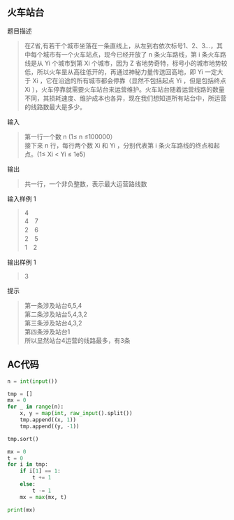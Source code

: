 ## 火车站台

题目描述


> 在Z省,有若干个城市坐落在一条直线上，从左到右依次标号1、2、3…，其中每个城市有一个火车站点，现今已经开放了 n 条火车路线，第 i 条火车路线是从 Yi 个城市到第 Xi 个城市，因为 Z 省地势奇特，标号小的城市地势较低，所以火车昰从高往低开的，再通过神秘力量传送回高地，即 Yi 一定大于 Xi ，它在沿途的所有城市都会停靠（显然不包括起点 Yi ，但是包括终点 Xi ），火车停靠就需要火车站台来运营维护。火车站台随着运营线路的数量不同，其损耗速度、维护成本也各异，现在我们想知道所有站台中，所运营的线路数最大是多少。

输入
> 第一行一个数 n (1≤ n ≤100000）  
> 接下来 n 行，每行两个数 Xi 和 Yi ，分别代表第 i 条火车路线的终点和起点。(1≤ Xi < Yi ≤ 1e5)

输出
> 共一行，一个非负整数，表示最大运营路线数

输入样例 1 
>4  
4　7  
2　6  
2　5  
1　2

输出样例 1
> 3


提示

> 第一条涉及站台6,5,4  
第二条涉及站台5,4,3,2  
第三条涉及站台4,3,2  
第四条涉及站台1  
所以显然站台4运营的线路最多，有3条



## AC代码

```python
n = int(input())

tmp = []
mx = 0
for _ in range(n):
    x, y = map(int, raw_input().split())
    tmp.append((x, 1))
    tmp.append((y, -1))

tmp.sort()

mx = 0
t = 0
for i in tmp:
    if i[1] == 1:
        t += 1
    else:
        t -= 1
    mx = max(mx, t)

print(mx)
```

